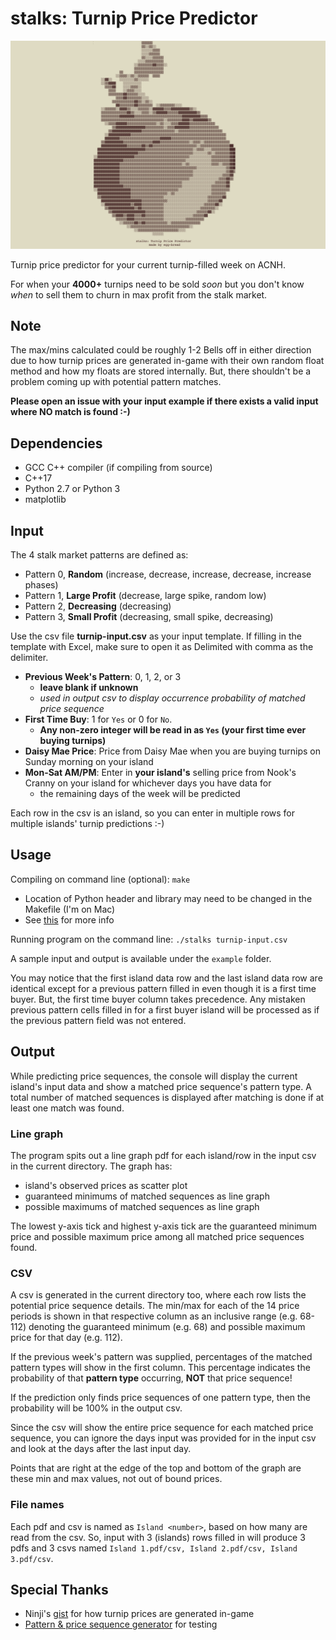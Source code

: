 # stalks: Turnip Price Predictor
![Command line display when program starts up](turnip_splash.png)

Turnip price predictor for your current turnip-filled week on ACNH.

For when your **4000+** turnips need to be sold *soon* but you don't know *when* to sell them to churn in max profit from the stalk market.

## Note
The max/mins calculated could be roughly 1-2 Bells off in either direction due to how turnip prices are generated in-game 
with their own random float method and how my floats are stored internally. But, there shouldn't be a problem coming up 
with potential pattern matches.

**Please open an issue with your input example if there exists a valid input where NO match is found :-)**

## Dependencies
- GCC C++ compiler (if compiling from source)
- C++17
- Python 2.7 or Python 3
- matplotlib

## Input
The 4 stalk market patterns are defined as:
- Pattern 0, **Random** (increase, decrease, increase, decrease, increase phases)
- Pattern 1, **Large Profit** (decrease, large spike, random low)
- Pattern 2, **Decreasing** (decreasing)
- Pattern 3, **Small Profit** (decreasing, small spike, decreasing)

Use the csv file **turnip-input.csv** as your input template. If filling in the template with Excel, make sure to open it as Delimited with comma as the delimiter.
- **Previous Week's Pattern**: 0, 1, 2, or 3
    - **leave blank if unknown**
    - *used in output csv to display occurrence probability of matched price sequence*
- **First Time Buy**: 1 for `Yes` or 0 for `No`.
  -  **Any non-zero integer will be read in as `Yes` (your first time ever buying turnips)**
- **Daisy Mae Price**: Price from Daisy Mae when you are buying turnips on Sunday morning on your island
- **Mon-Sat AM/PM**: Enter in **your island's** selling price from Nook's Cranny on your island for whichever days you have data for 
  - the remaining days of the week will be predicted

Each row in the csv is an island, so you can enter in multiple rows for multiple islands' turnip predictions :-)

## Usage
Compiling on command line (optional): `make` 
- Location of Python header and library may need to be changed in the Makefile (I'm on Mac)
- See [this](https://matplotlib-cpp.readthedocs.io/en/latest/compiling.html) for more info

Running program on the command line: `./stalks turnip-input.csv`

A sample input and output is available under the `example` folder. 

You may notice that the first island data row and
the last island data row are identical except for a previous pattern filled in even though it is a first time buyer. But,
the first time buyer column takes precedence. Any mistaken previous pattern cells filled in for a first buyer island
will be processed as if the previous pattern field was not entered.

## Output
While predicting price sequences, the console will display the current island's input data and show a matched price sequence's pattern type.
A total number of matched sequences is displayed after matching is done if at least one match was found.

### Line graph
The program spits out a line graph pdf for each island/row in the input csv in the current directory. The graph has:
- island's observed prices as scatter plot
- guaranteed minimums of matched sequences as line graph
- possible maximums of matched sequences as line graph

The lowest y-axis tick and highest y-axis tick are the guaranteed minimum price and possible
maximum price among all matched price sequences found.

### CSV
A csv is generated in the current directory too, where each row lists the potential price sequence details. The min/max 
for each of the 14 price periods is shown in that respective column as an inclusive range (e.g. 68-112) denoting the guaranteed
minimum (e.g. 68) and possible maximum price for that day (e.g. 112).

If the previous week's pattern was supplied, percentages of the matched pattern types will show in the first column. This
percentage indicates the probability of that **pattern type** occurring, **NOT** that price sequence!

If the prediction only finds price sequences of one pattern type, then the probability will be 100% in the output csv.

Since the csv will show the entire price sequence for each matched price sequence, you can ignore the days input was provided
for in the input csv and look at the days after the last input day. 

Points that
are right at the edge of the top and bottom of the graph are these min and max values, not out of bound prices.
### File names
Each pdf and csv is named as `Island <number>`, based on how many are read from the csv. So, input with 3 (islands) rows
filled in will produce 3 pdfs and 3 csvs named `Island 1.pdf/csv, Island 2.pdf/csv, Island 3.pdf/csv`.

## Special Thanks
- Ninji's [gist](https://gist.github.com/Treeki/85be14d297c80c8b3c0a76375743325b) for how turnip prices are generated in-game
- [Pattern & price sequence generator](https://turnip-price.now.sh/) for testing